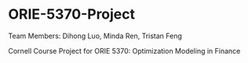 # ORIE-5370-Project

Team Members: Dihong Luo, Minda Ren, Tristan Feng

Cornell Course Project for ORIE 5370: Optimization Modeling in Finance
